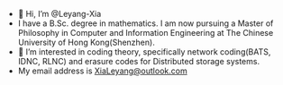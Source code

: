 - 👋 Hi, I’m @Leyang-Xia
-  I have a B.Sc. degree in mathematics. I am now pursuing a Master of Philosophy in Computer and Information Engineering at The Chinese University of Hong Kong(Shenzhen).
- 🌱 I’m interested in coding theory, specifically network coding(BATS, IDNC, RLNC) and erasure codes for Distributed storage systems.
- My email address is XiaLeyang@outlook.com

<!---
Leyang-Xia/Leyang-Xia is a ✨ special ✨ repository because its `README.md` (this file) appears on your GitHub profile.
You can click the Preview link to take a look at your changes.
--->
